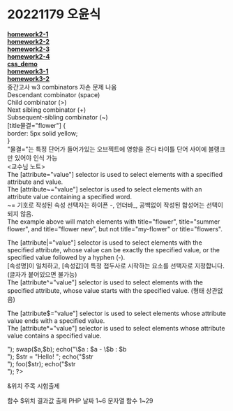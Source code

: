 # 20221179 오윤식
[**homework2-1**](https://ohyoonsik.github.io/homework2_1.html) <br>
[**homework2-2**](https://ohyoonsik.github.io/homework2-2.html) <br>
[**homework2-3**](https://ohyoonsik.github.io/homework2-3.html) <br>
[**homework2-4**](https://ohyoonsik.github.io/homework2-4.html) <br>
[**css_demo**](https://ohyoonsik.github.io/css_demo.html) <br>
[**homework3-1**](https://ohyoonsik.github.io/homework3-1.png) <br>
[**homework3-2**](https://ohyoonsik.github.io/homework3-2.png) <br>
중간고사 w3 combinators 자손 문제 나옴 <br>
Descendant combinator (space) <br>
Child combinator (>) <br>
Next sibling combinator (+) <br>
Subsequent-sibling combinator (~) <br>
[title물결="flower"] { <br>
  border: 5px solid yellow; <br>
}<br>
"물결="는 특정 단어가 들어가있는 오브젝트에 영향을 준다 타이틀 단어 사이에 블랭크만 있어야 인식 가능 <br>
<교수님 노트> <br>
The [attribute="value"] selector is used to select elements with a specified attribute and value. <br>
The [attribute~="value"] selector is used to select elements with an attribute value containing a specified word.<br> ~= 기호로 작성된 속성 선택자는 하이픈 -, 언더바_, 공백없이 작성된 합성어는 선택이 되지 않음.<br> The example above will match elements with title="flower", title="summer flower", and title="flower new", but not title="my-flower" or title="flowers".<br>


The [attribute|="value"] selector is used to select elements with the specified attribute, whose value can be exactly the specified value, or the specified value followed by a hyphen (-).<br> [속성명]이 일치하고, [속성값]이 특정 접두사로 시작하는 요소를 선택자로 지정합니다.(글자가 붙어있으면 불가능)<br>
The [attribute^="value"] selector is used to select elements with the specified attribute, whose value starts with the specified value. (형태 상관없음)<br>


The [attribute$="value"] selector is used to select elements whose attribute value ends with a specified value.<br>
The [attribute*="value"] selector is used to select elements whose attribute value contains a specified value.<br>

<?php
function foo(&$str) {
   $str .= "world...";
}
   
function swap(&$a, &$b) {
   $temp = $b;
   $b = $a;
   $a = $temp;
}
   
$a = 10;
$b = 15;
echo("\$a : $a - \$b : $b<br>");
   
swap($a,$b);
echo("\$a : $a - \$b : $b<br>");
   
$str = "Hello! ";
echo("$str<br>");
foo($str);
echo("$str<br>");   
?>
&위치 주목 시험출제

함수  $위치 결과값 출제
PHP 날짜 1~6 문자열 함수 1~29
